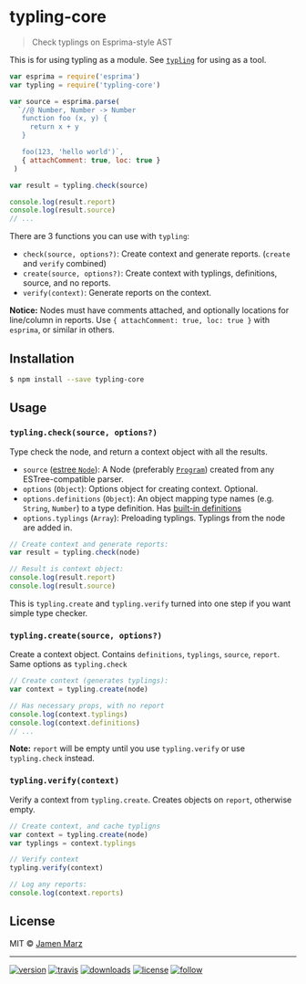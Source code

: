 # typling-core

> Check typlings on Esprima-style AST

This is for using typling as a module.  See [`typling`](https://github.com/jamen/typling) for using as a tool.

```js
var esprima = require('esprima')
var typling = require('typling-core')

var source = esprima.parse(
  `//@ Number, Number -> Number
   function foo (x, y) {
     return x + y
   }

   foo(123, 'hello world')`,
   { attachComment: true, loc: true }
 )

var result = typling.check(source)

console.log(result.report)
console.log(result.source)
// ...
```

There are 3 functions you can use with `typling`:

 - `check(source, options?)`: Create context and generate reports. (`create` and `verify` combined)
 - `create(source, options?)`: Create context with typlings, definitions, source, and no reports.
 - `verify(context)`: Generate reports on the context.

**Notice:** Nodes must have comments attached, and optionally locations for line/column in reports.  Use `{ attachComment: true, loc: true }` with `esprima`, or similar in others.

## Installation

```sh
$ npm install --save typling-core
```

## Usage

### `typling.check(source, options?)`

Type check the node, and return a context object with all the results.

- `source` ([estree `Node`](https://github.com/estree/estree/blob/master/es5.md#node-objects)): A Node (preferably [`Program`](https://github.com/estree/estree/blob/master/es5.md#programs)) created from any ESTree-compatible parser.
- `options` (`Object`): Options object for creating context.  Optional.
- `options.definitions` (`Object`): An object mapping type names (e.g. `String`, `Number`) to a type definition. Has [built-in definitions](lib/defs/)
- `options.typlings` (`Array`): Preloading typlings.  Typlings from the node are added in.

```js
// Create context and generate reports:
var result = typling.check(node)

// Result is context object:
console.log(result.report)
console.log(result.source)
```

This is `typling.create` and `typling.verify` turned into one step if you want simple type checker.

### `typling.create(source, options?)`

Create a context object.  Contains `definitions`, `typlings`, `source`, `report`.  Same options as `typling.check`

```js
// Create context (generates typlings):
var context = typling.create(node)

// Has necessary props, with no report
console.log(context.typlings)
console.log(context.definitions)
// ...
```

**Note:** `report` will be empty until you use `typling.verify` or use `typling.check` instead.

### `typling.verify(context)`

Verify a context from `typling.create`. Creates objects on `report`, otherwise empty.

```js
// Create context, and cache typligns
var context = typling.create(node)
var typlings = context.typlings

// Verify context
typling.verify(context)

// Log any reports:
console.log(context.reports)
```

## License

MIT © [Jamen Marz](https://git.io/jamen)

---

[![version](https://img.shields.io/npm/v/typling-core.svg?style=flat-square)][package] [![travis](https://img.shields.io/travis/jamen/typling-core.svg?style=flat-square)](https://travis-ci.org/jamen/typling-core) [![downloads](https://img.shields.io/npm/dt/typling-core.svg?style=flat-square)][package] [![license](https://img.shields.io/npm/l/express.svg?style=flat-square)][package] [![follow](https://img.shields.io/github/followers/jamen.svg?style=social&label=Follow)](https://github.com/jamen)

[package]: https://npmjs.org/package/typling-core
